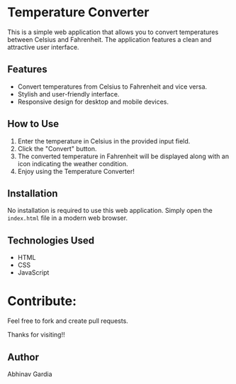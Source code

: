 # Temperature Converter

This is a simple web application that allows you to convert temperatures between Celsius and Fahrenheit. The application features a clean and attractive user interface.

## Features

- Convert temperatures from Celsius to Fahrenheit and vice versa.
- Stylish and user-friendly interface.
- Responsive design for desktop and mobile devices.

## How to Use

1. Enter the temperature in Celsius in the provided input field.
2. Click the "Convert" button.
3. The converted temperature in Fahrenheit will be displayed along with an icon indicating the weather condition.
4. Enjoy using the Temperature Converter!

## Installation

No installation is required to use this web application. Simply open the `index.html` file in a modern web browser.

## Technologies Used

- HTML
- CSS
- JavaScript

# **Contribute:** 
Feel free to fork and create pull requests.

Thanks for visiting!!

## Author

Abhinav Gardia